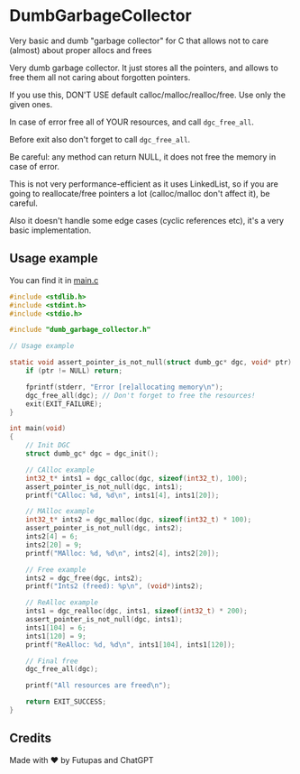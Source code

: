 # DumbGarbageCollector

Very basic and dumb "garbage collector" for C that allows not to care (almost) about proper allocs and frees

Very dumb garbage collector. It just stores all the pointers, and allows to free them all not caring about forgotten pointers.

If you use this, DON'T USE default calloc/malloc/realloc/free. Use only the given ones.

In case of error free all of YOUR resources, and call `dgc_free_all`.

Before exit also don't forget to call `dgc_free_all`.

Be careful: any method can return NULL, it does not free the memory in case of error.

This is not very performance-efficient as it uses LinkedList, so if you are going to reallocate/free pointers a lot (calloc/malloc don't affect it), be careful.

Also it doesn't handle some edge cases (cyclic references etc), it's a very basic implementation.

## Usage example

You can find it in [main.c](https://github.com/Futupas/DumbGarbageCollector/blob/main/main.c)

```c
#include <stdlib.h>
#include <stdint.h>
#include <stdio.h>

#include "dumb_garbage_collector.h"

// Usage example

static void assert_pointer_is_not_null(struct dumb_gc* dgc, void* ptr) {
    if (ptr != NULL) return;

    fprintf(stderr, "Error [re]allocating memory\n");
    dgc_free_all(dgc); // Don't forget to free the resources!
    exit(EXIT_FAILURE);
}

int main(void)
{
    // Init DGC
    struct dumb_gc* dgc = dgc_init();

    // CAlloc example
    int32_t* ints1 = dgc_calloc(dgc, sizeof(int32_t), 100);
    assert_pointer_is_not_null(dgc, ints1);
    printf("CAlloc: %d, %d\n", ints1[4], ints1[20]);

    // MAlloc example
    int32_t* ints2 = dgc_malloc(dgc, sizeof(int32_t) * 100);
    assert_pointer_is_not_null(dgc, ints2);
    ints2[4] = 6;
    ints2[20] = 9;
    printf("MAlloc: %d, %d\n", ints2[4], ints2[20]);

    // Free example
    ints2 = dgc_free(dgc, ints2);
    printf("Ints2 (freed): %p\n", (void*)ints2);

    // ReAlloc example
    ints1 = dgc_realloc(dgc, ints1, sizeof(int32_t) * 200);
    assert_pointer_is_not_null(dgc, ints1);
    ints1[104] = 6;
    ints1[120] = 9;
    printf("ReAlloc: %d, %d\n", ints1[104], ints1[120]);

    // Final free
    dgc_free_all(dgc);

    printf("All resources are freed\n");

    return EXIT_SUCCESS;
}
```

## Credits
Made with ❤ by Futupas and ChatGPT
